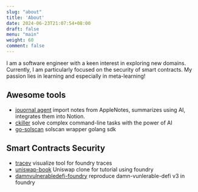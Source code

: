```yaml
---
slug: "about"
title: 'About'
date: 2024-06-23T21:07:54+08:00
draft: false
menu: "main"
weight: 60
comment: false
---
```


I am a software engineer with a keen interest in exploring new domains. Currently, I am particularly focused on the security of smart contracts. My passion lies in learning and especially in meta-learning!

## Awesome tools
- [jouornal agent](https://github.com/zach030/journal-agent) import notes from AppleNotes, summarizes using AI, integrates them into Notion.
- [ckiller](https://github.com/zach030/ckiller) solve complex command-line tasks with the power of AI
- [go-solscan](https://github.com/zach030/go-solscan) solscan wrapper golang sdk

## Smart Contracts Security
- [tracev](https://github.com/zach030/tracev) visualize tool for foundry traces
- [uniswap-book](https://github.com/zach030/uniswap-book) Uniswap clone for tutorial using foundry
- [damnvulnerabledefi-foundry](https://github.com/zach030/damnvulnerabledefi-foundry) reproduce damn-vunlerable-defi v3 in foundry